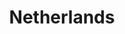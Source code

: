 ---
title: "Netherlands"
cc-type: country
hashtag: "netherlands"
cities:
  - Amsterdam
tags:
  - Country
  - Europe
---